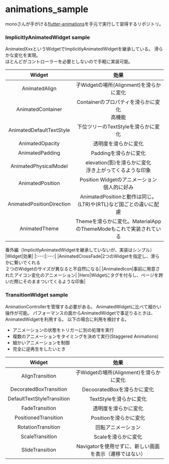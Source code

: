 # animations_sample

monoさんが手がける[flutter-animations](https://github.com/mono0926/flutter-animations)を手元で実行して習得するリポジトリ。</br>

### ImplicitlyAnimatedWidget sample

AnimatedXxxというWidgetでImplicitlyAnimatedWidgetを継承している。
滑らかな変化を実現。</br>
ほとんどがコントローラーを必要としないので手軽に実装可能。

|Widget|効果|
|:---:|:---:|
|AnimatedAlign|子Widgetの場所(Alignment)を滑らかに変化|
|AnimatedContainer|Containerのプロパティを滑らかに変化</br>高機能|
|AnimatedDefaultTextStyle|下位ツリーのTextStyleを滑らかに変化|
|AnimatedOpacity|透明度を滑らかに変化|
|AnimatedPadding|Paddingを滑らかに変化|
|AnimatedPhysicalModel|elevation(影)を滑らかに変化</br>浮き上がってくるような印象|
|AnimatedPosition|Position Widgetのアニメーション</br>個人的に好み|
|AnimatedPositionDirection|AnimatedPositionと動作は同じ。</br>(LTR)や(RTL)など国ごとの違いに配慮|
|AnimatedTheme|Themeを滑らかに変化。MaterialAppのThemeModeもこれで実装されている|

番外編（ImplicitlyAnimatedWidgetを継承していないが、実装はシンプル）
|Widget|効果|
|:---:|:---:|
|AnimatedCrossFade|2つのWidgetを指定し、滑らかに繋いでくれる</br>２つのWidgetのサイズが異なると不自然になる|
|AnimatedIcon|事前に用意されたアイコン変化のアニメーション|
|Hero|Widgetにタグを付与し、ページを跨いだ際にそのままついてくるような印象|

### TransitionWidget sample

AnimationControllerを管理する必要がある。
AnimatedWidgetに比べて細かい操作が可能。
パフォーマンスの面からAnimatedWidgetで事足りるときは、AnimatedWidgetを利用する。
以下の場合に利用を検討する。
- アニメーションの状態をトリガーに別の処理を実行
- 複数のアニメーションをタイミングを決めて実行(Staggered Animations)
- 細かいアニメーションを制御
- 完全に逆再生をしたいとき

|Widget|効果|
|:---:|:---:|
|AlignTransition|子Widgetの場所(Alignment)を滑らかに変化|
|DecoratedBoxTransition|DecooratedBoxを滑らかに変化|
|DefaultTextStyleTransition|TextStyleを滑らかに変化|
|FadeTransition|透明度を滑らかに変化|
|PositionedTransition|Positionを滑らかに変化|
|RotationTransition|回転アニメーション|
|ScaleTransition|Scaleを滑らかに変化|
|SlideTransition|Navigatorを使用せずに、新しい画面を表示（遷移ではない）|
